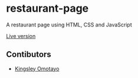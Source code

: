 # restaurant-page

A restaurant page using HTML, CSS and JavaScript

[Live version](https://raw.githack.com/kvnlay/restaurant-page/development/dist/index.html)

## Contibutors

- [Kingsley Omotayo](https://github.com/kvnlay)